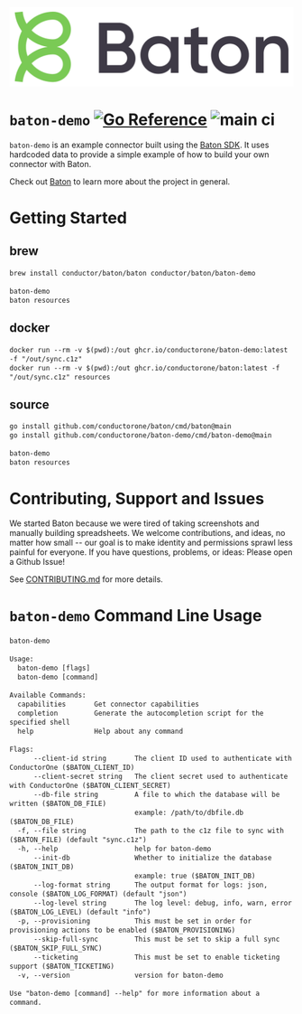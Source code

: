 ![Baton Logo](./docs/images/baton-logo.png)

# `baton-demo` [![Go Reference](https://pkg.go.dev/badge/github.com/conductorone/baton-demo.svg)](https://pkg.go.dev/github.com/conductorone/baton-demo) ![main ci](https://github.com/conductorone/baton-demo/actions/workflows/main.yaml/badge.svg)

`baton-demo` is an example connector built using the [Baton SDK](https://github.com/conductorone/baton-sdk). It uses hardcoded data to provide a simple example of how to build your own connector with Baton.

Check out [Baton](https://github.com/conductorone/baton) to learn more about the project in general.

# Getting Started
## brew
```
brew install conductor/baton/baton conductor/baton/baton-demo

baton-demo
baton resources
```

## docker
```
docker run --rm -v $(pwd):/out ghcr.io/conductorone/baton-demo:latest -f "/out/sync.c1z"
docker run --rm -v $(pwd):/out ghcr.io/conductorone/baton:latest -f "/out/sync.c1z" resources
```

## source
```
go install github.com/conductorone/baton/cmd/baton@main
go install github.com/conductorone/baton-demo/cmd/baton-demo@main

baton-demo 
baton resources
```

# 

# Contributing, Support and Issues

We started Baton because we were tired of taking screenshots and manually building spreadsheets.  We welcome contributions, and ideas, no matter how small -- our goal is to make identity and permissions sprawl less painful for everyone.  If you have questions, problems, or ideas: Please open a Github Issue!

See [CONTRIBUTING.md](https://github.com/ConductorOne/baton/blob/main/CONTRIBUTING.md) for more details.

# `baton-demo` Command Line Usage

```
baton-demo

Usage:
  baton-demo [flags]
  baton-demo [command]

Available Commands:
  capabilities       Get connector capabilities
  completion         Generate the autocompletion script for the specified shell
  help               Help about any command

Flags:
      --client-id string       The client ID used to authenticate with ConductorOne ($BATON_CLIENT_ID)
      --client-secret string   The client secret used to authenticate with ConductorOne ($BATON_CLIENT_SECRET)
      --db-file string         A file to which the database will be written ($BATON_DB_FILE)
                               example: /path/to/dbfile.db ($BATON_DB_FILE)
  -f, --file string            The path to the c1z file to sync with ($BATON_FILE) (default "sync.c1z")
  -h, --help                   help for baton-demo
      --init-db                Whether to initialize the database ($BATON_INIT_DB)
                               example: true ($BATON_INIT_DB)
      --log-format string      The output format for logs: json, console ($BATON_LOG_FORMAT) (default "json")
      --log-level string       The log level: debug, info, warn, error ($BATON_LOG_LEVEL) (default "info")
  -p, --provisioning           This must be set in order for provisioning actions to be enabled ($BATON_PROVISIONING)
      --skip-full-sync         This must be set to skip a full sync ($BATON_SKIP_FULL_SYNC)
      --ticketing              This must be set to enable ticketing support ($BATON_TICKETING)
  -v, --version                version for baton-demo

Use "baton-demo [command] --help" for more information about a command.
```

